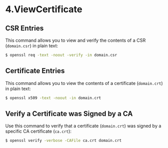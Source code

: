 # 4.ViewCertificate

## CSR Entries

This command allows you to view and verify the contents of a CSR (`domain.csr`) in plain text:

```bash
$ openssl req -text -noout -verify -in domain.csr
```

## Certificate Entries

This command allows you to view the contents of a certificate (`domain.crt`) in plain text:

```bash
$ openssl x509 -text -noout -in domain.crt
```

## Verify a Certificate was Signed by a CA

Use this command to verify that a certificate (`domain.crt`) was signed by a specific CA certificate (`ca.crt`):

```bash
$ openssl verify -verbose -CAFile ca.crt domain.crt
```
